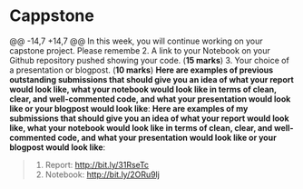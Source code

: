 # Cappstone
@@ -14,7 +14,7 @@ In this week, you will continue working on your capstone project. Please remembe
2. A link to your Notebook on your Github repository pushed showing your code. (**15 marks**)
3. Your choice of a presentation or blogpost. (**10 marks**)
**Here are examples of previous outstanding submissions that should give you an idea of what your report would look like, what your notebook would look like in terms of clean, clear, and well-commented code, and what your presentation would look like or your blogpost would look like**:
**Here are examples of my submissions that should give you an idea of what your report would look like, what your notebook would look like in terms of clean, clear, and well-commented code, and what your presentation would look like or your blogpost would look like**:

> 1. Report: http://bit.ly/31RseTc
> 2. Notebook: http://bit.ly/2ORu9lj
>
